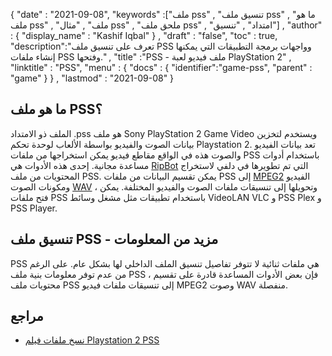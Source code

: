 {
  "date" : "2021-09-08",
  "keywords" :["ملف pss" , "تنسيق ملف pss" , "ما هو ملف pss" , "ملف" , "مثال pss" , "ملحق ملف pss" , "امتداد" , "تنسيق"] ,
  "author" : {
    "display_name" : "Kashif Iqbal"
} ,
  "draft" : "false",
  "toc" : true,
  "description":"تعرف على تنسيق ملف PSS وواجهات برمجة التطبيقات التي يمكنها إنشاء ملفات PSS وفتحها." ,
  "title" :"PSS - ملف فيديو لعبة PlayStation 2" ,
  "linktitle" : "PSS",
  "menu" : {
    "docs" : {
      "identifier":"game-pss",
      "parent" : "game"
}
} ,
  "lastmod" : "2021-09-08"
}

## ما هو ملف PSS؟

الملف ذو الامتداد .pss هو ملف Sony PlayStation 2 Game Video ويستخدم لتخزين بيانات الصوت والفيديو بواسطة الألعاب لوحدة تحكم Playstation 2. تعد بيانات الفيديو والصوت هذه في الواقع مقاطع فيديو يمكن استخراجها من ملفات PSS باستخدام أدوات مساعدة مجانية. إحدى هذه الأدوات هي [RipBot](http://forum.doom9.org/showthread.php?t=127611) التي تم تطويرها في دلفي لاستخراج المحتويات من ملف PSS. يمكن تقسيم البيانات من ملفات PSS إلى [MPEG2](/ar/video/mpg/) الفيديو ومكونات الصوت [WAV](/ar/audio/wav/) ، وتحويلها إلى تنسيقات ملفات الصوت والفيديو المختلفة. يمكن فتح ملفات PSS باستخدام تطبيقات مثل مشغل وسائط VideoLAN VLC و PSS Plex و PSS Player.

## تنسيق ملف PSS - مزيد من المعلومات

PSS هي ملفات ثنائية لا تتوفر تفاصيل تنسيق الملف الداخلي لها بشكل عام. على الرغم من عدم توفر معلومات بنية ملف PSS ، فإن بعض الأدوات المساعدة قادرة على تقسيم محتويات ملف PSS إلى تنسيقات ملفات فيديو MPEG2 وصوت WAV منفصلة.

## مراجع

* [نسخ ملفات فيلم Playstation 2 PSS](https://www.youtube.com/watch؟v=_4nlHBoLp3o)

